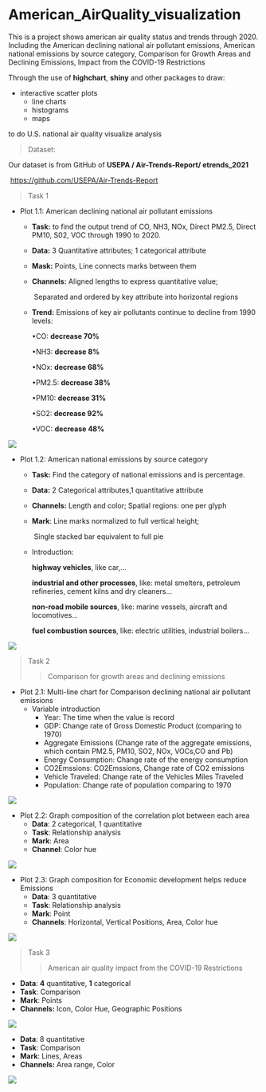 # American_AirQuality_visualization
This is a project shows american air quality status and trends through 2020. Including the American declining national air pollutant emissions, American national emissions by source category, Comparison for Growth Areas and Declining Emissions, Impact from the COVID-19 Restrictions

Through the use of **highchart**, **shiny** and other packages to draw:

* interactive scatter plots
  * line charts
  * histograms
  * maps 

to do U.S. national air quality visualize analysis

> Dataset: 

Our dataset is from GitHub of **USEPA / Air-Trends-Report/ etrends_2021**

​	https://github.com/USEPA/Air-Trends-Report

> Task 1

* Plot 1.1: American declining national air pollutant emissions

  * **Task:** to find the output trend of CO, NH3, NOx, Direct PM2.5, Direct PM10, S02, VOC through 1990 to 2020.

  * **Data:** 3 Quantitative attributes; 1 categorical attribute

  * **Mask:** Points, Line connects marks between them

  * **Channels:** Aligned lengths to express quantitative value; 

    ​					Separated and ordered by key attribute into horizontal regions

  * **Trend:** Emissions of key air pollutants continue to decline from 1990 levels:

    •CO: **decrease 70%**

    •NH3: **decrease 8%**

    •NOx: **decrease 68%**

    •PM2.5: **decrease 38%**

    •PM10: **decrease 31%**

    •SO2: **decrease 92%**

    •VOC: **decrease 48%**

![](image/Task1_1.png)

* Plot 1.2: American national emissions by source category

  * **Task:** Find the category of national emissions and is percentage.

  * **Data:** 2 Categorical attributes,1 quantitative attribute

  * **Channels:** Length and color; Spatial regions: one per glyph

  * **Mark**: Line marks normalized to full vertical height;

    ​			Single stacked bar equivalent to full pie

  * Introduction:

    **highway vehicles**, like car,…

    **industrial and other processes**, like: metal smelters, petroleum refineries, cement kilns and dry cleaners…

    **non-road mobile sources**, like: marine vessels, aircraft and locomotives…

    **fuel combustion sources**, like: electric utilities, industrial boilers…

![](image/Task1_2.png)

> Task 2
>
> > Comparison for growth areas and declining emissions

* Plot 2.1: Multi-line chart for Comparison declining national air pollutant emissions
  * Variable introduction
    * Year: The time when the value is record
    * GDP: Change rate of Gross Domestic Product (comparing to 1970)
    * Aggregate Emissions (Change rate of the aggregate emissions, which contain PM2.5, PM10, SO2, NOx, VOCs,CO and Pb)
    * Energy Consumption: Change rate of the energy consumption
    * CO2Emssions: CO2Emssions, Change rate of CO2 emissions
    * Vehicle Traveled: Change rate of the Vehicles Miles Traveled
    * Population: Change rate of population comparing to 1970

![](image/Task2_1.png)

* Plot 2.2: Graph composition of the correlation plot between each area
  * **Data**: 2 categorical, 1 quantitative
  * **Task**: Relationship analysis
  * **Mark**: Area
  * **Channel**: Color hue

![](image/Task2_2.png)

* Plot 2.3: Graph composition for Economic development helps reduce Emissions
  * **Data**: 3 quantitative 
  * **Task**: Relationship analysis
  * **Mark**: Point
  * **Channels**: Horizontal, Vertical Positions, Area, Color hue

![](image/Task2_3.png)

> Task 3
>
> > American air quality impact from the COVID-19 Restrictions

* **Data**: **4** quantitative, **1** categorical 
* **Task**: Comparison
* **Mark**: Points
* **Channels:** Icon, Color Hue, Geographic Positions

![](image/Task3_1.png)

* **Data**: 8 quantitative
* **Task**: Comparison
* **Mark**:  Lines, Areas
* **Channels:** Area range, Color

![](image/Task3_2.png)

